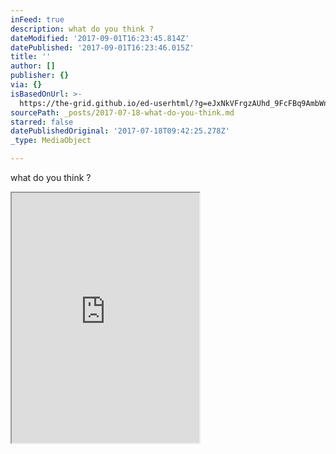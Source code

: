 ```yaml
---
inFeed: true
description: what do you think ?
dateModified: '2017-09-01T16:23:45.814Z'
datePublished: '2017-09-01T16:23:46.015Z'
title: ''
author: []
publisher: {}
via: {}
isBasedOnUrl: >-
  https://the-grid.github.io/ed-userhtml/?g=eJxNkVFrgzAUhd_9FcFBq9AmbWndOrUPwhh92dPexhhpcmNjNZEkymTsvy-2FvaWm_tx7j3nZlz2SPI8FKel0dqFh4z4r0OQWWZk6w6R6BRzUquIL5BdeDZGPwFCPTWo8rWoLMoRxyW4lxoaUM4Wwzst32gDkY0_Vp-pp6VA0X-mGI488lIxMuA6o0ZmEmIGqIOJ8wqpb2DJfU_yG4atYb4MCWFaKWAOC8rgpPUFK3AE1NdrQSy_4Mo-fItTU-frWQ_GehN5v8H7GW3bI8_3q02y3m23yS55SpJ1OIp7N7ilxk9-0xywVBaMK0BoA9HkNk6D34hr1o37LdD8ltPcv-5bLCvrp8_jOM3IlGKQjTmzmlp7jZrp5hpViDh1dHk2IPLw7FxrnwlxZyiN5JhK0gwlrWswwwSqrmm1dV7k8X6pP-Jdk3c
sourcePath: _posts/2017-07-18-what-do-you-think.md
starred: false
datePublishedOriginal: '2017-07-18T09:42:25.278Z'
_type: MediaObject

---
```

what do you think ?

<iframe src="https://the-grid.github.io/ed-userhtml/?g=eJxNkVFrgzAUhd_9FcFBq9AmbWndOrUPwhh92dPexhhpcmNjNZEkymTsvy-2FvaWm_tx7j3nZlz2SPI8FKel0dqFh4z4r0OQWWZk6w6R6BRzUquIL5BdeDZGPwFCPTWo8rWoLMoRxyW4lxoaUM4Wwzst32gDkY0_Vp-pp6VA0X-mGI488lIxMuA6o0ZmEmIGqIOJ8wqpb2DJfU_yG4atYb4MCWFaKWAOC8rgpPUFK3AE1NdrQSy_4Mo-fItTU-frWQ_GehN5v8H7GW3bI8_3q02y3m23yS55SpJ1OIp7N7ilxk9-0xywVBaMK0BoA9HkNk6D34hr1o37LdD8ltPcv-5bLCvrp8_jOM3IlGKQjTmzmlp7jZrp5hpViDh1dHk2IPLw7FxrnwlxZyiN5JhK0gwlrWswwwSqrmm1dV7k8X6pP-Jdk3c" height="400" style=""></iframe>
